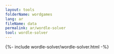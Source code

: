 ```yaml
---
layout: tools
folderName: wordgames
lang: ar
fileName: data
permalink: ar/wordle-solver
tool: wordle-solver
---
```

{%- include wordle-solver/wordle-solver.html -%}         
